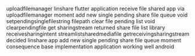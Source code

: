 uploadfilemanager linshare flutter application receive file shared app via uploadfilemanager moment add new single pending share file queue void setpendingsinglefilestring filepath clear file pending list void clearpendingfile get sharingstream returned share file list library receivesharingintent streamlistsharedmediafile getreceivingsharingstream decided linshare app add new single pending share file queue moment consequence base implementation application working well android